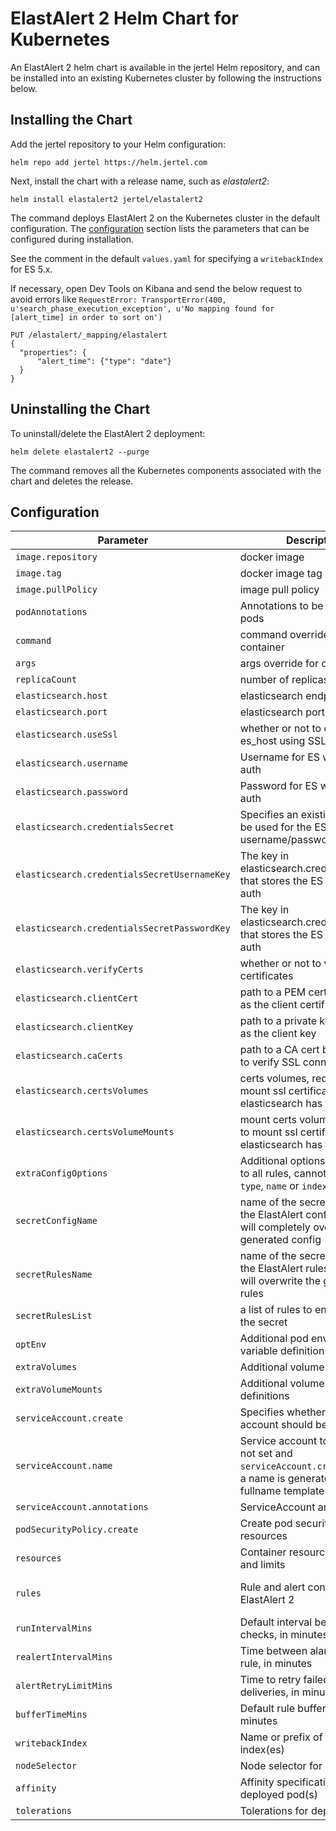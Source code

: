 
# ElastAlert 2 Helm Chart for Kubernetes

An ElastAlert 2 helm chart is available in the jertel Helm repository, and can be installed into an existing Kubernetes cluster by following the instructions below.

## Installing the Chart

Add the jertel repository to your Helm configuration:

```console
helm repo add jertel https://helm.jertel.com
```

Next, install the chart with a release name, such as _elastalert2_:

```console
helm install elastalert2 jertel/elastalert2
```

The command deploys ElastAlert 2 on the Kubernetes cluster in the default configuration. The [configuration](#configuration) section lists the parameters that can be configured during installation.

See the comment in the default `values.yaml` for specifying a `writebackIndex` for ES 5.x.

If necessary, open Dev Tools on Kibana and send the below request to avoid errors like `RequestError: TransportError(400, u'search_phase_execution_exception', u'No mapping found for [alert_time] in order to sort on')`

```
PUT /elastalert/_mapping/elastalert
{
  "properties": {
      "alert_time": {"type": "date"}
  }
}
```

## Uninstalling the Chart

To uninstall/delete the ElastAlert 2 deployment:

```console
helm delete elastalert2 --purge
```

The command removes all the Kubernetes components associated with the chart and deletes the release.

## Configuration

| Parameter                                    | Description                                                                                                                   | Default                         |
|----------------------------------------------|-------------------------------------------------------------------------------------------------------------------------------|---------------------------------|
| `image.repository`                           | docker image                                                                                                                  | jertel/elastalert2              |
| `image.tag`                                  | docker image tag                                                                                                              | 2.0.4                           |
| `image.pullPolicy`                           | image pull policy                                                                                                             | IfNotPresent                    |
| `podAnnotations`                             | Annotations to be added to pods                                                                                               | {}                              |
| `command`                                    | command override for container                                                                                                | `NULL`                          |
| `args`                                       | args override for container                                                                                                   | `NULL`                          |
| `replicaCount`                               | number of replicas to run                                                                                                     | 1                               |
| `elasticsearch.host`                         | elasticsearch endpoint to use                                                                                                 | elasticsearch                   |
| `elasticsearch.port`                         | elasticsearch port to use                                                                                                     | 9200                            |
| `elasticsearch.useSsl`                       | whether or not to connect to es_host using SSL                                                                                | False                           |
| `elasticsearch.username`                     | Username for ES with basic auth                                                                                               | `NULL`                          |
| `elasticsearch.password`                     | Password for ES with basic auth                                                                                               | `NULL`                          |
| `elasticsearch.credentialsSecret`            | Specifies an existing secret to be used for the ES username/password auth                                                     | `NULL`                          |
| `elasticsearch.credentialsSecretUsernameKey` | The key in elasticsearch.credentialsSecret that stores the ES password auth                                                   | `NULL`                          |
| `elasticsearch.credentialsSecretPasswordKey` | The key in elasticsearch.credentialsSecret that stores the ES username auth                                                   | `NULL`                          |
| `elasticsearch.verifyCerts`                  | whether or not to verify TLS certificates                                                                                     | True                            |
| `elasticsearch.clientCert`                   | path to a PEM certificate to use as the client certificate                                                                    | /certs/client.pem               |
| `elasticsearch.clientKey`                    | path to a private key file to use as the client key                                                                           | /certs/client-key.pem           |
| `elasticsearch.caCerts`                      | path to a CA cert bundle to use to verify SSL connections                                                                     | /certs/ca.pem                   |
| `elasticsearch.certsVolumes`                 | certs volumes, required to mount ssl certificates when elasticsearch has tls enabled                                          | `NULL`                          |
| `elasticsearch.certsVolumeMounts`            | mount certs volumes, required to mount ssl certificates when elasticsearch has tls enabled                                    | `NULL`                          |
| `extraConfigOptions`                         | Additional options to propagate to all rules, cannot be `alert`, `type`, `name` or `index`                                    | `{}`                            |
| `secretConfigName`                           | name of the secret which holds the ElastAlert config. **Note:** this will completely overwrite the generated config           | `NULL`                          |
| `secretRulesName`                            | name of the secret which holds the ElastAlert rules. **Note:** this will overwrite the generated rules                        | `NULL`                          |
| `secretRulesList`                            | a list of rules to enable from the secret                                                                                     | []                              |
| `optEnv`                                     | Additional pod environment variable definitions                                                                               | []                              |
| `extraVolumes`                               | Additional volume definitions                                                                                                 | []                              |
| `extraVolumeMounts`                          | Additional volumeMount definitions                                                                                            | []                              |
| `serviceAccount.create`                      | Specifies whether a service account should be created.                                                                        | `true`                          |
| `serviceAccount.name`                        | Service account to be used. If not set and `serviceAccount.create` is `true`, a name is generated using the fullname template |                                 |
| `serviceAccount.annotations`                 | ServiceAccount annotations                                                                                                    |                                 |
| `podSecurityPolicy.create`                   | Create pod security policy resources                                                                                          | `false`                         |
| `resources`                                  | Container resource requests and limits                                                                                        | {}                              |
| `rules`                                      | Rule and alert configuration for ElastAlert 2                                                                                 | {} example shown in values.yaml |
| `runIntervalMins`                            | Default interval between alert checks, in minutes                                                                             | 1                               |
| `realertIntervalMins`                        | Time between alarms for same rule, in minutes                                                                                 | `NULL`                          |
| `alertRetryLimitMins`                        | Time to retry failed alert deliveries, in minutes                                                                             | 2880 (2 days)                   |
| `bufferTimeMins`                             | Default rule buffer time, in minutes                                                                                          | 15                              |
| `writebackIndex`                             | Name or prefix of elastalert index(es)                                                                                        | elastalert                      |
| `nodeSelector`                               | Node selector for deployment                                                                                                  | {}                              |
| `affinity`                                   | Affinity specifications for the deployed pod(s)                                                                               | {}                              |
| `tolerations`                                | Tolerations for deployment                                                                                                    | []                              |

